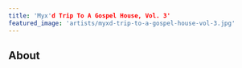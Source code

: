 ```yaml
---
title: 'Myx'd Trip To A Gospel House, Vol. 3'
featured_image: 'artists/myxd-trip-to-a-gospel-house-vol-3.jpg'
---
```


## About


